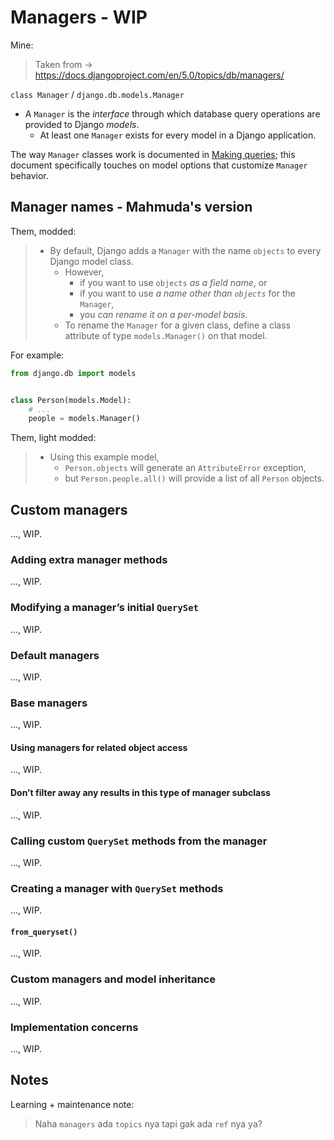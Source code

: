 # Managers - WIP

Mine:
> Taken from -> <https://docs.djangoproject.com/en/5.0/topics/db/managers/>

`class Manager` / `django.db.models.Manager`

- A `Manager` is the *interface* through which database query operations are provided to Django *models*. 
  - At least one `Manager` exists for every model in a Django application.

The way `Manager` classes work is documented in [Making queries](./2_queries.md); this document specifically touches on model options that customize `Manager` behavior.

## Manager names - Mahmuda's version

Them, modded:
> - By default, Django adds a `Manager` with the name `objects` to every Django model class. 
>   - However, 
>     - if you want to use `objects` _as a field name_, or 
>     - if you want to use _a name other than `objects`_ for the `Manager`, 
>     - you *can* *rename* *it* _on a per-model basis_. 
>   - To rename the `Manager` for a given class, define a class attribute of type `models.Manager()` on that model.

For example:

```python
from django.db import models


class Person(models.Model):
    # ...
    people = models.Manager()
```

Them, light modded:
> - Using this example model, 
>   - `Person.objects` will generate an `AttributeError` exception, 
>   - but `Person.people.all()` will provide a list of all `Person` objects.

## Custom managers

..., WIP.

### Adding extra manager methods

..., WIP.

### Modifying a manager’s initial `QuerySet`

..., WIP.

### Default managers

..., WIP.

### Base managers

..., WIP.

#### Using managers for related object access

..., WIP.

#### Don’t filter away any results in this type of manager subclass

..., WIP.

### Calling custom `QuerySet` methods from the manager

..., WIP.

### Creating a manager with `QuerySet` methods

..., WIP.

#### `from_queryset()`

..., WIP.

### Custom managers and model inheritance

..., WIP.

### Implementation concerns

..., WIP.

## Notes

Learning + maintenance note:
> Naha `managers` ada `topics` nya tapi gak ada `ref` nya ya?
